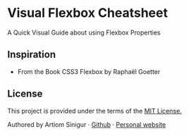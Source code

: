 # Visual Flexbox Cheatsheet
A Quick Visual Guide about using Flexbox Properties

## Inspiration
 - From the Book CSS3 Flexbox by Raphaël Goetter

## License
This project is provided under the terms of the [MIT License.](https://github.com/artiomsinigur/visual-flexbox-cheatsheet/blob/master/LICENSE)

Authored by Artiom Sinigur · [Github](https://github.com/artiomsinigur) · [Personal website](https://artysimple.com/)
